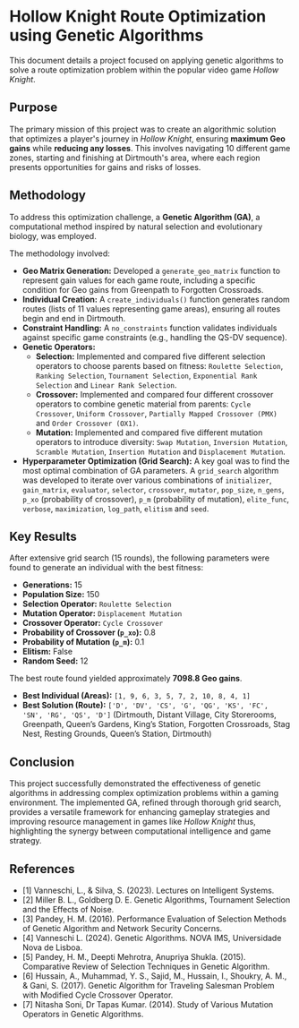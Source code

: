 # Hollow Knight Route Optimization using Genetic Algorithms

This document details a project focused on applying genetic algorithms to solve a route optimization problem within the popular video game *Hollow Knight*.

## Purpose

The primary mission of this project was to create an algorithmic solution that optimizes a player's journey in *Hollow Knight*, ensuring **maximum Geo gains** while **reducing any losses**. This involves navigating 10 different game zones, starting and finishing at Dirtmouth's area, where each region presents opportunities for gains and risks of losses.

## Methodology

To address this optimization challenge, a **Genetic Algorithm (GA)**, a computational method inspired by natural selection and evolutionary biology, was employed.

The methodology involved:

* **Geo Matrix Generation:** Developed a `generate_geo_matrix` function to represent gain values for each game route, including a specific condition for Geo gains from Greenpath to Forgotten Crossroads.
* **Individual Creation:** A `create_individuals()` function generates random routes (lists of 11 values representing game areas), ensuring all routes begin and end in Dirtmouth.
* **Constraint Handling:** A `no_constraints` function validates individuals against specific game constraints (e.g., handling the QS-DV sequence).
* **Genetic Operators:**
    * **Selection:** Implemented and compared five different selection operators to choose parents based on fitness: `Roulette Selection`, `Ranking Selection`, `Tournament Selection`, `Exponential Rank Selection` and `Linear Rank Selection`.
    * **Crossover:** Implemented and compared four different crossover operators to combine genetic material from parents: `Cycle Crossover`, `Uniform Crossover`, `Partially Mapped Crossover (PMX)` and `Order Crossover (OX1)`.
    * **Mutation:** Implemented and compared five different mutation operators to introduce diversity: `Swap Mutation`, `Inversion Mutation`, `Scramble Mutation`, `Insertion Mutation` and `Displacement Mutation`.
* **Hyperparameter Optimization (Grid Search):** A key goal was to find the most optimal combination of GA parameters. A `grid_search` algorithm was developed to iterate over various combinations of `initializer`, `gain_matrix`, `evaluator`, `selector`, `crossover`, `mutator`, `pop_size`, `n_gens`, `p_xo` (probability of crossover), `p_m` (probability of mutation), `elite_func`, `verbose`, `maximization`, `log_path`, `elitism` and `seed`.

## Key Results

After extensive grid search (15 rounds), the following parameters were found to generate an individual with the best fitness:

* **Generations:** 15
* **Population Size:** 150
* **Selection Operator:** `Roulette Selection`
* **Mutation Operator:** `Displacement Mutation`
* **Crossover Operator:** `Cycle Crossover`
* **Probability of Crossover (`p_xo`):** 0.8
* **Probability of Mutation (`p_m`):** 0.1
* **Elitism:** False
* **Random Seed:** 12

The best route found yielded approximately **7098.8 Geo gains**.

* **Best Individual (Areas):** `[1, 9, 6, 3, 5, 7, 2, 10, 8, 4, 1]`
* **Best Solution (Route):** `['D', 'DV', 'CS', 'G', 'QG', 'KS', 'FC', 'SN', 'RG', 'QS', 'D']` (Dirtmouth, Distant Village, City Storerooms, Greenpath, Queen’s Gardens, King’s Station, Forgotten Crossroads, Stag Nest, Resting Grounds, Queen’s Station, Dirtmouth)

## Conclusion

This project successfully demonstrated the effectiveness of genetic algorithms in addressing complex optimization problems within a gaming environment. The implemented GA, refined through thorough grid search, provides a versatile framework for enhancing gameplay strategies and improving resource management in games like *Hollow Knight* thus, highlighting the synergy between computational intelligence and game strategy.

## References

* \[1\] Vanneschi, L., & Silva, S. (2023). Lectures on Intelligent Systems.
* \[2\] Miller B. L., Goldberg D. E. Genetic Algorithms, Tournament Selection and the Effects of Noise.
* \[3\] Pandey, H. M. (2016). Performance Evaluation of Selection Methods of Genetic Algorithm and Network Security Concerns.
* \[4\] Vanneschi L. (2024). Genetic Algorithms. NOVA IMS, Universidade Nova de Lisboa.
* \[5\] Pandey, H. M., Deepti Mehrotra, Anupriya Shukla. (2015). Comparative Review of Selection Techniques in Genetic Algorithm.
* \[6\] Hussain, A., Muhammad, Y. S., Sajid, M., Hussain, I., Shoukry, A. M., & Gani, S. (2017). Genetic Algorithm for Traveling Salesman Problem with Modified Cycle Crossover Operator.
* \[7\] Nitasha Soni, Dr Tapas Kumar. (2014). Study of Various Mutation Operators in Genetic Algorithms.
